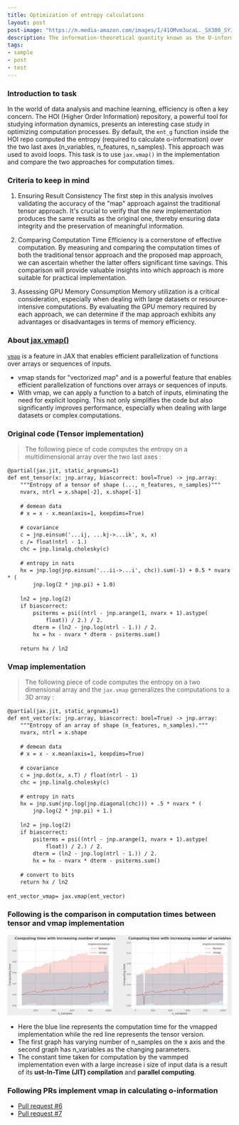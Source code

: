 ```yaml
---
title: Optimization of entropy calculations
layout: post
post-image: "https://m.media-amazon.com/images/I/41OMvm3ucaL._SX300_SY300_QL70_FMwebp_.jpg"
description: The information-theoretical quantity known as the O-information (short for "information about Organisational structure") is used to characterise statistical interdependencies within multiplets of three and more variables. It enables us to determine the nature of the information, i.e. whether multiplets are primarily carrying redundant or synergistic information, in addition to quantifying how much information multiplets of brain areas are carrying. It takes an extensive amount of computation to estimate HOIs. The O-information is a perfect choice to estimate HOIs in a timely manner because its computational cost just requires basic quantities like entropies. There is yet no neuroinformatic standard of merit for HOI estimation that can be used by aficionados of all skill levels in a reasonable amount of time.
tags:
- sample
- post
- test
---
```

### Introduction to task
In the world of data analysis and machine learning, efficiency is often a key concern. The HOI (Higher Order Information) repository, a powerful tool for studying information dynamics, presents an interesting case study in optimizing computation processes. By default, the `ent_g` function inside the HOI repo computed the entropy (required to calculate o-information) over the two last axes (n_variables, n_features, n_samples). This approach was used to avoid loops. This task is to use `jax.vmap()` in the implementation and compare the two approaches for computation times.

### Criteria to keep in mind
1. Ensuring Result Consistency
The first step in this analysis involves validating the accuracy of the "map" approach against the traditional tensor approach. It's crucial to verify that the new implementation produces the same results as the original one, thereby ensuring data integrity and the preservation of meaningful information.

2. Comparing Computation Time
Efficiency is a cornerstone of effective computation. By measuring and comparing the computation times of both the traditional tensor approach and the proposed map approach, we can ascertain whether the latter offers significant time savings. This comparison will provide valuable insights into which approach is more suitable for practical implementation.

3. Assessing GPU Memory Consumption
Memory utilization is a critical consideration, especially when dealing with large datasets or resource-intensive computations. By evaluating the GPU memory required by each approach, we can determine if the map approach exhibits any advantages or disadvantages in terms of memory efficiency.

### About [jax.vmap()](https://jax.readthedocs.io/en/latest/_autosummary/jax.vmap.html)
[```vmap```](https://jax.readthedocs.io/en/latest/_autosummary/jax.vmap.html) is a feature in JAX that enables efficient parallelization of functions over arrays or sequences of inputs.
- vmap stands for "vectorized map" and is a powerful feature that enables efficient parallelization of functions over arrays or sequences of inputs.
- With vmap, we can apply a function to a batch of inputs, eliminating the need for explicit looping. This not only simplifies the code but also significantly improves performance, especially when dealing with large datasets or complex computations.

### Original code (Tensor implementation)
> The following piece of code computes the entropy on a multidimensional array over the two last axes :

```
@partial(jax.jit, static_argnums=1)
def ent_tensor(x: jnp.array, biascorrect: bool=True) -> jnp.array:
    """Entropy of a tensor of shape (..., n_features, n_samples)"""
    nvarx, ntrl = x.shape[-2], x.shape[-1]

    # demean data
    # x = x - x.mean(axis=1, keepdims=True)

    # covariance
    c = jnp.einsum('...ij, ...kj->...ik', x, x)
    c /= float(ntrl - 1.)
    chc = jnp.linalg.cholesky(c)

    # entropy in nats
    hx = jnp.log(jnp.einsum('...ii->...i', chc)).sum(-1) + 0.5 * nvarx * (
        jnp.log(2 * jnp.pi) + 1.0)

    ln2 = jnp.log(2)
    if biascorrect:
        psiterms = psi((ntrl - jnp.arange(1, nvarx + 1).astype(
            float)) / 2.) / 2.
        dterm = (ln2 - jnp.log(ntrl - 1.)) / 2.
        hx = hx - nvarx * dterm - psiterms.sum()

    return hx / ln2
```

### Vmap implementation
> The following piece of code computes the entropy on a two dimensional array and the `jax.vmap` generalizes the computations to a 3D array :

```
@partial(jax.jit, static_argnums=1)
def ent_vector(x: jnp.array, biascorrect: bool=True) -> jnp.array:
    """Entropy of an array of shape (n_features, n_samples)."""
    nvarx, ntrl = x.shape

    # demean data
    # x = x - x.mean(axis=1, keepdims=True)

    # covariance
    c = jnp.dot(x, x.T) / float(ntrl - 1)
    chc = jnp.linalg.cholesky(c)

    # entropy in nats
    hx = jnp.sum(jnp.log(jnp.diagonal(chc))) + .5 * nvarx * (
        jnp.log(2 * jnp.pi) + 1.)

    ln2 = jnp.log(2)
    if biascorrect:
        psiterms = psi((ntrl - jnp.arange(1, nvarx + 1).astype(
            float)) / 2.) / 2.
        dterm = (ln2 - jnp.log(ntrl - 1.)) / 2.
        hx = hx - nvarx * dterm - psiterms.sum()

    # convert to bits
    return hx / ln2

ent_vector_vmap= jax.vmap(ent_vector)
```

### Following is the comparison in computation times between tensor and vmap implementation 
![comparison graph](../assets/images/vmap.png)

- Here the blue line represents the computation time for the vmapped implementation while the red line represents the tensor version.
- The first graph has varying number of n_samples on the x axis and the second graph has n_variables as the changing parameters.
- The constant time taken for computation by the vammped implementation even with a large increase i size of input data is a result of its **ust-In-Time (JIT) compilation** and **parallel computing**.

### Following PRs implement vmap in calculating o-information
- [Pull request #6](https://github.com/brainets/hoi/pull/6)
- [Pull request #7](https://github.com/brainets/hoi/pull/7)
